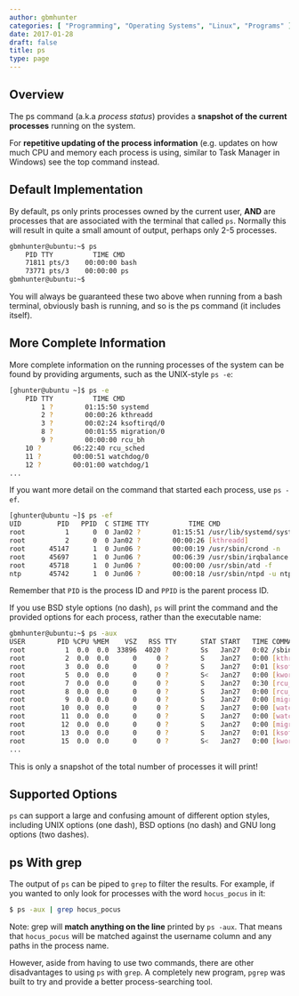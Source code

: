 ```yaml
---
author: gbmhunter
categories: [ "Programming", "Operating Systems", "Linux", "Programs" ]
date: 2017-01-28
draft: false
title: ps
type: page
---
```


## Overview

The ps command (a.k.a _process status_) provides a **snapshot of the current processes** running on the system.

For **repetitive updating of the process information** (e.g. updates on how much CPU and memory each process is using, similar to Task Manager in Windows) see the top command instead.

## Default Implementation

By default, ps only prints processes owned by the current user, **AND** are processes that are associated with the terminal that called `ps`. Normally this will result in quite a small amount of output, perhaps only 2-5 processes.

```sh    
gbmhunter@ubuntu:~$ ps
    PID TTY          TIME CMD
    71811 pts/3    00:00:00 bash
    73771 pts/3    00:00:00 ps
gbmhunter@ubuntu:~$ 
```

You will always be guaranteed these two above when running from a bash terminal, obviously bash is running, and so is the ps command (it includes itself).

## More Complete Information

More complete information on the running processes of the system can be found by providing arguments, such as the UNIX-style `ps -e`:

```sh   
[ghunter@ubuntu ~]$ ps -e
    PID TTY          TIME CMD
        1 ?        01:15:50 systemd
        2 ?        00:00:26 kthreadd
        3 ?        00:02:24 ksoftirqd/0
        8 ?        00:01:55 migration/0
        9 ?        00:00:00 rcu_bh
    10 ?        06:22:40 rcu_sched
    11 ?        00:00:51 watchdog/0
    12 ?        00:01:00 watchdog/1
...
```

If you want more detail on the command that started each process, use `ps -ef`.

```sh    
[ghunter@ubuntu ~]$ ps -ef
UID         PID   PPID  C STIME TTY          TIME CMD
root          1      0  0 Jan02 ?        01:15:51 /usr/lib/systemd/systemd --system --deserialize 22
root          2      0  0 Jan02 ?        00:00:26 [kthreadd]
root      45147      1  0 Jun06 ?        00:00:19 /usr/sbin/crond -n
root      45697      1  0 Jun06 ?        00:06:39 /usr/sbin/irqbalance --foreground
root      45718      1  0 Jun06 ?        00:00:00 /usr/sbin/atd -f
ntp       45742      1  0 Jun06 ?        00:00:18 /usr/sbin/ntpd -u ntp:ntp -g
```

Remember that `PID` is the process ID and `PPID` is the parent process ID.

If you use BSD style options (no dash), `ps` will print the command and the provided options for each process, rather than the executable name:

```sh    
gbmhunter@ubuntu:~$ ps -aux
USER        PID %CPU %MEM    VSZ   RSS TTY      STAT START   TIME COMMAND
root          1  0.0  0.0  33896  4020 ?        Ss   Jan27   0:02 /sbin/init
root          2  0.0  0.0      0     0 ?        S    Jan27   0:00 [kthreadd]
root          3  0.0  0.0      0     0 ?        S    Jan27   0:01 [ksoftirqd/0]
root          5  0.0  0.0      0     0 ?        S<   Jan27   0:00 [kworker/0:0H]
root          7  0.0  0.0      0     0 ?        S    Jan27   0:30 [rcu_sched]
root          8  0.0  0.0      0     0 ?        S    Jan27   0:00 [rcu_bh]
root          9  0.0  0.0      0     0 ?        S    Jan27   0:00 [migration/0]
root         10  0.0  0.0      0     0 ?        S    Jan27   0:00 [watchdog/0]
root         11  0.0  0.0      0     0 ?        S    Jan27   0:00 [watchdog/1]
root         12  0.0  0.0      0     0 ?        S    Jan27   0:00 [migration/1]
root         13  0.0  0.0      0     0 ?        S    Jan27   0:01 [ksoftirqd/1]
root         15  0.0  0.0      0     0 ?        S<   Jan27   0:00 [kworker/1:0H]
...
```

This is only a snapshot of the total number of processes it will print!

## Supported Options

`ps` can support a large and confusing amount of different option styles, including UNIX options (one dash), BSD options (no dash) and GNU long options (two dashes).

## ps With grep

The output of `ps` can be piped to `grep` to filter the results. For example, if you wanted to only look for processes with the word `hocus_pocus` in it:

```sh    
$ ps -aux | grep hocus_pocus
```

Note: grep will **match anything on the line** printed by `ps -aux`. That means that `hocus_pocus` will be matched against the username column and any paths in the process name.

However, aside from having to use two commands, there are other disadvantages to using `ps` with `grep`. A completely new program, `pgrep` was built to try and provide a better process-searching tool.
